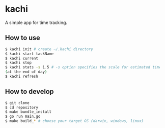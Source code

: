 # kachi

A simple app for time tracking.


## How to use

```sh
$ kachi init # create ~/.kachi directory
$ kachi start taskName
$ kachi current
$ kachi stop
$ kachi stats -s 1.5 # -s option specifies the scale for estimated time of each task
(at the end of day)
$ kachi refresh
```

## How to develop

```sh
$ git clone
$ cd repository
$ make bundle_install
$ go run main.go
$ make build_* # choose your target OS (darwin, windows, linux)
```
